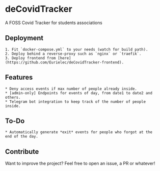 # deCovidTracker
A FOSS Covid Tracker for students associations


## Deployment

    1. Fit `docker-compose.yml` to your needs (watch for build path).
    2. Deploy behind a reverse-proxy such as `nginx` or `traefik`.
    3. Deploy frontend from [here](https://github.com/Eurielec/deCovidTracker-frontend).


## Features

    * Deny access events if max number of people already inside.
    * [admin-only] Endpoints for events of day, from date1 to date2 and others.
    * Telegram bot integration to keep track of the number of people inside.


## To-Do

    * Automatically generate *exit* events for people who forgot at the end of the day.


## Contribute

Want to improve the project? Feel free to open an issue, a PR or whatever!
